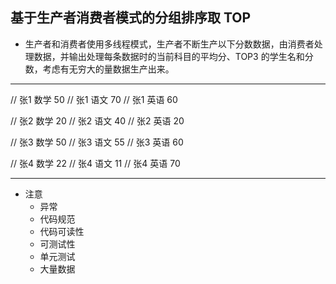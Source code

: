 
## 基于生产者消费者模式的分组排序取 TOP

-  生产者和消费者使用多线程模式，生产者不断生产以下分数数据，由消费者处理数据，并输出处理每条数据时的当前科目的平均分、TOP3 的学生名和分数，考虑有无穷大的量数据生产出来。

----

// 张1 数学 50
// 张1 语文 70
// 张1 英语 60

// 张2 数学 20
// 张2 语文 40
// 张2 英语 20

// 张3 数学 50
// 张3 语文 55
// 张3 英语 60


// 张4 数学 22
// 张4 语文 11
// 张4 英语 70

---

- 注意
  - 异常
  - 代码规范 
  - 代码可读性
  - 可测试性
  - 单元测试
  - 大量数据